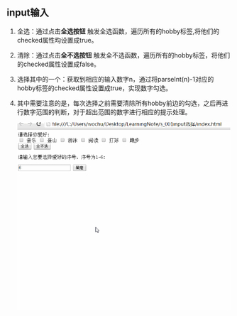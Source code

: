 ## input输入

1. 全选：通过点击**全选按钮** 触发全选函数，遍历所有的hobby标签,将他们的checked属性均设置成true。

2. 清除：通过点击**全不选按钮** 触发全不选函数，遍历所有的hobby标签，将他们的checked属性设置成false。

3. 选择其中的一个：获取到相应的输入数字n，通过将parseInt(n)-1对应的hobby标签的checked属性设置成true，实现数字勾选。

4. 其中需要注意的是，每次选择之前需要清除所有hobby前边的勾选，之后再进行数字范围的判断，对于超出范围的数字进行相应的提示处理。

   ![input](input.gif)
